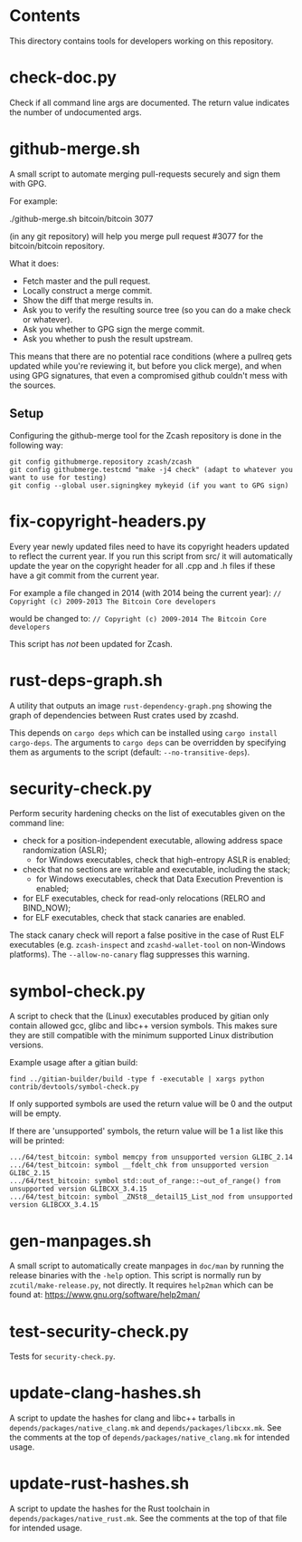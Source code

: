 Contents
========

This directory contains tools for developers working on this repository.

check-doc.py
============

Check if all command line args are documented. The return value indicates the
number of undocumented args.

github-merge.sh
===============

A small script to automate merging pull-requests securely and sign them with GPG.

For example:

  ./github-merge.sh bitcoin/bitcoin 3077

(in any git repository) will help you merge pull request #3077 for the
bitcoin/bitcoin repository.

What it does:
* Fetch master and the pull request.
* Locally construct a merge commit.
* Show the diff that merge results in.
* Ask you to verify the resulting source tree (so you can do a make
check or whatever).
* Ask you whether to GPG sign the merge commit.
* Ask you whether to push the result upstream.

This means that there are no potential race conditions (where a
pullreq gets updated while you're reviewing it, but before you click
merge), and when using GPG signatures, that even a compromised github
couldn't mess with the sources.

Setup
-----
Configuring the github-merge tool for the Zcash repository is done in the following way:

    git config githubmerge.repository zcash/zcash
    git config githubmerge.testcmd "make -j4 check" (adapt to whatever you want to use for testing)
    git config --global user.signingkey mykeyid (if you want to GPG sign)

fix-copyright-headers.py
========================

Every year newly updated files need to have its copyright headers updated to reflect the current year.
If you run this script from src/ it will automatically update the year on the copyright header for all
.cpp and .h files if these have a git commit from the current year.

For example a file changed in 2014 (with 2014 being the current year):
```// Copyright (c) 2009-2013 The Bitcoin Core developers```

would be changed to:
```// Copyright (c) 2009-2014 The Bitcoin Core developers```

This script has *not* been updated for Zcash.

rust-deps-graph.sh
==================

A utility that outputs an image `rust-dependency-graph.png` showing the graph of dependencies
between Rust crates used by zcashd.

This depends on `cargo deps` which can be installed using `cargo install cargo-deps`.
The arguments to `cargo deps` can be overridden by specifying them as arguments to the script
(default: `--no-transitive-deps`).

security-check.py
=================

Perform security hardening checks on the list of executables given on the command line:

- check for a position-independent executable, allowing address space randomization (ASLR);
  - for Windows executables, check that high-entropy ASLR is enabled;
- check that no sections are writable and executable, including the stack;
  - for Windows executables, check that Data Execution Prevention is enabled;
- for ELF executables, check for read-only relocations (RELRO and BIND_NOW);
- for ELF executables, check that stack canaries are enabled.

The stack canary check will report a false positive in the case of Rust ELF executables (e.g.
`zcash-inspect` and `zcashd-wallet-tool` on non-Windows platforms). The `--allow-no-canary`
flag suppresses this warning.

symbol-check.py
===============

A script to check that the (Linux) executables produced by gitian only contain
allowed gcc, glibc and libc++ version symbols.  This makes sure they are
still compatible with the minimum supported Linux distribution versions.

Example usage after a gitian build:

    find ../gitian-builder/build -type f -executable | xargs python contrib/devtools/symbol-check.py 

If only supported symbols are used the return value will be 0 and the output will be empty.

If there are 'unsupported' symbols, the return value will be 1 a list like this will be printed:

    .../64/test_bitcoin: symbol memcpy from unsupported version GLIBC_2.14
    .../64/test_bitcoin: symbol __fdelt_chk from unsupported version GLIBC_2.15
    .../64/test_bitcoin: symbol std::out_of_range::~out_of_range() from unsupported version GLIBCXX_3.4.15
    .../64/test_bitcoin: symbol _ZNSt8__detail15_List_nod from unsupported version GLIBCXX_3.4.15

gen-manpages.sh
===============

A small script to automatically create manpages in `doc/man` by running the release binaries
with the `-help` option. This script is normally run by `zcutil/make-release.py`, not directly.
It requires `help2man` which can be found at: https://www.gnu.org/software/help2man/

test-security-check.py
======================

Tests for `security-check.py`.

update-clang-hashes.sh
======================

A script to update the hashes for clang and libc++ tarballs in `depends/packages/native_clang.mk`
and `depends/packages/libcxx.mk`. See the comments at the top of `depends/packages/native_clang.mk`
for intended usage.

update-rust-hashes.sh
=====================

A script to update the hashes for the Rust toolchain in `depends/packages/native_rust.mk`.
See the comments at the top of that file for intended usage.

